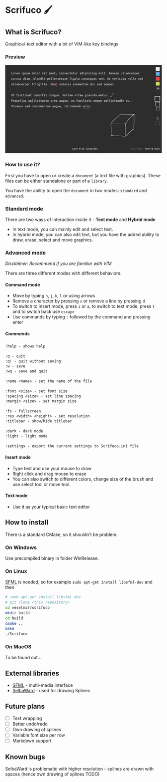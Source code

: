 # Scrifuco 🖌

## What is Scrifuco?

Graphical-text editor with a bit of VIM-like key bindings

### Preview

![image-20220523115054705](README.assets/image-20220523115054705.png)

### How to use it?

First you have to open or create a `document` (a text file with graphics).
These files can be either standalone or part of a `library`.

You have the ability to open the `document` in two modes: `standard` and `advanced`.

### Standard mode

There are two ways of interaction inside it - **Text mode** and **Hybrid mode**

* In text mode, you can mainly edit and select text.
* In hybrid mode, you can also edit text, but you have the added ability to draw, erase, select and move graphics.

### Advanced mode

*Disclaimer: Recommend if you are familiar with VIM*

There are three different modes with different behaviors.

#### Command mode

* Move by typing `h`, `j`, `k`, `l` or using arrows
* Remove a character by pressing `x` or remove a line by pressing `d`
* To switch to insert mode, press `i` or `a`, to switch to text mode, press `t` and to switch back use `escape`
* Use commands by typing `:` followed by the command and pressing enter

##### Commands

```
:help - shows help

:q - quit
:q! - quit without saving
:w - save
:wq - save and quit

:name <name> - set the name of the file

:font <size> - set font size
:spacing <size> - set line spacing
:margin <size> - set margin size

:fs - fullscreen
:res <width> <height> - set resolution
:titlebar - show/hide titlebar

:dark - dark mode
:light - light mode

:settings - export the current settings to Scrifuco.ini file
```

#### Insert mode

* Type text and use your mouse to draw
* Right click and drag mouse to erase
* You can also switch to different colors, change size of the brush and use select tool or move tool.

#### Text mode

* Use it as your typical basic text editor

## How to install

There is a standard CMake, so it shouldn't be problem.

### On Windows

Use precompiled binary in folder WinRelease.

### On Linux

[SFML](https://www.sfml-dev.org/) is needed, so for example `sudo apt-get install libsfml-dev` and then

```bash
# sudo apt-get install libsfml-dev
# git clone <this repository>
cd veselmi7/scrifuco
mkdir build
cd build
cmake ..
make
./Scrifuco
```

### On MacOS

To be found out...

## External libraries

* [SFML](https://www.sfml-dev.org/) - multi-media interface
* [SelbaWard](https://github.com/Hapaxia/SelbaWard) - used for drawing Splines

## Future plans

- [ ] Text wrapping
- [ ] Better undo/redo
- [ ] Own drawing of splines
- [ ] Variable font size per row
- [ ] Markdown support

## Known bugs

SelbaWard is problematic with higher resolution - splines are drawn with spaces (hence own drawing of splines TODO)